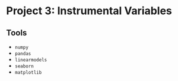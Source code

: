# Project 3: Instrumental Variables

## Tools

- `numpy`
- `pandas`
- `linearmodels`
- `seaborn`
- `matplotlib`
